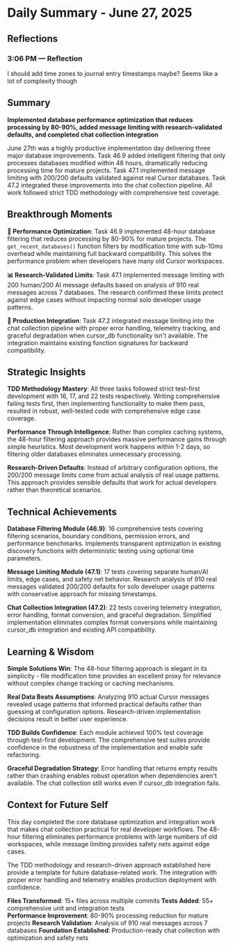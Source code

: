 # Daily Summary - June 27, 2025

## Reflections

### 3:06 PM — Reflection

I should add time zones to journal entry timestamps maybe? Seems like a lot of complexity though

## Summary

**Implemented database performance optimization that reduces processing by 80-90%, added message limiting with research-validated defaults, and completed chat collection integration**

June 27th was a highly productive implementation day delivering three major database improvements. Task 46.9 added intelligent filtering that only processes databases modified within 48 hours, dramatically reducing processing time for mature projects. Task 47.1 implemented message limiting with 200/200 defaults validated against real Cursor databases. Task 47.2 integrated these improvements into the chat collection pipeline. All work followed strict TDD methodology with comprehensive test coverage.

## Breakthrough Moments

**🚀 Performance Optimization**: Task 46.9 implemented 48-hour database filtering that reduces processing by 80-90% for mature projects. The `get_recent_databases()` function filters by modification time with sub-10ms overhead while maintaining full backward compatibility. This solves the performance problem when developers have many old Cursor workspaces.

**📊 Research-Validated Limits**: Task 47.1 implemented message limiting with 200 human/200 AI message defaults based on analysis of 910 real messages across 7 databases. The research confirmed these limits protect against edge cases without impacting normal solo developer usage patterns.

**🔄 Production Integration**: Task 47.2 integrated message limiting into the chat collection pipeline with proper error handling, telemetry tracking, and graceful degradation when cursor_db functionality isn't available. The integration maintains existing function signatures for backward compatibility.

## Strategic Insights

**TDD Methodology Mastery**: All three tasks followed strict test-first development with 16, 17, and 22 tests respectively. Writing comprehensive failing tests first, then implementing functionality to make them pass, resulted in robust, well-tested code with comprehensive edge case coverage.

**Performance Through Intelligence**: Rather than complex caching systems, the 48-hour filtering approach provides massive performance gains through simple heuristics. Most development work happens within 1-2 days, so filtering older databases eliminates unnecessary processing.

**Research-Driven Defaults**: Instead of arbitrary configuration options, the 200/200 message limits come from actual analysis of real usage patterns. This approach provides sensible defaults that work for actual developers rather than theoretical scenarios.

## Technical Achievements

**Database Filtering Module (46.9)**: 16 comprehensive tests covering filtering scenarios, boundary conditions, permission errors, and performance benchmarks. Implements transparent optimization in existing discovery functions with deterministic testing using optional time parameters.

**Message Limiting Module (47.1)**: 17 tests covering separate human/AI limits, edge cases, and safety net behavior. Research analysis of 910 real messages validated 200/200 defaults for solo developer usage patterns with conservative approach for missing timestamps.

**Chat Collection Integration (47.2)**: 22 tests covering telemetry integration, error handling, format conversion, and graceful degradation. Simplified implementation eliminates complex format conversions while maintaining cursor_db integration and existing API compatibility.

## Learning & Wisdom

**Simple Solutions Win**: The 48-hour filtering approach is elegant in its simplicity - file modification time provides an excellent proxy for relevance without complex change tracking or caching mechanisms.

**Real Data Beats Assumptions**: Analyzing 910 actual Cursor messages revealed usage patterns that informed practical defaults rather than guessing at configuration options. Research-driven implementation decisions result in better user experience.

**TDD Builds Confidence**: Each module achieved 100% test coverage through test-first development. The comprehensive test suites provide confidence in the robustness of the implementation and enable safe refactoring.

**Graceful Degradation Strategy**: Error handling that returns empty results rather than crashing enables robust operation when dependencies aren't available. The chat collection still works even if cursor_db integration fails.

## Context for Future Self

This day completed the core database optimization and integration work that makes chat collection practical for real developer workflows. The 48-hour filtering eliminates performance problems with large numbers of old workspaces, while message limiting provides safety nets against edge cases.

The TDD methodology and research-driven approach established here provide a template for future database-related work. The integration with proper error handling and telemetry enables production deployment with confidence.

**Files Transformed**: 15+ files across multiple commits
**Tests Added**: 55+ comprehensive unit and integration tests  
**Performance Improvement**: 80-90% processing reduction for mature projects
**Research Validation**: Analysis of 910 real messages across 7 databases
**Foundation Established**: Production-ready chat collection with optimization and safety nets 